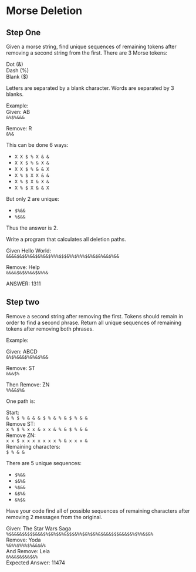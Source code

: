 # Morse Deletion

## Step One

Given a morse string, find unique sequences of remaining tokens after removing a second string from the first. There are 3 Morse tokens:

Dot (&)  
Dash (%)  
Blank ($)

Letters are separated by a blank character. Words are separated by 3 blanks.

Example:  
Given: AB  
`&%$%&&&`

Remove: R  
`&%&`

This can be done 6 ways:

* `X X $ % X & &`
* `X X $ % & X &`
* `X X $ % & & X`
* `X % $ X X & &`
* `X % $ X & X &`
* `X % $ X & & X`

But only 2 are unique:

* `$%&&`
* `%$&&`

Thus the answer is 2.

Write a program that calculates all deletion paths.

Given Hello World:  
`&&&&$&$&%&&$&%&&$%%%$$$&%%$%%%$&%&$&%&&$%&&`

Remove: Help  
`&&&&$&$&%&&$&%%&`

ANSWER: 1311

## Step two

Remove a second string after removing the first. Tokens should remain in order to find a second phrase. Return all unique sequences of remaining tokens after removing both phrases.

Example:

Given: ABCD  
`&%$%&&&$%&%&$%&&`

Remove: ST  
`&&&$%`

Then Remove: ZN  
`%%&&$%&`

One path is:

Start:  
`& % $ % & & & $ % & % & $ % & &`  
Remove ST:  
`x % $ % x x & x x & % & $ % & &`  
Remove ZN:  
`x x $ x x x x x x x % & x x x &`  
Remaining characters:  
`$ % & &`

There are 5 unique sequences:

* `$%&&`
* `$&%&`
* `%$&&`
* `&$%&`
* `&%$&`

Have your code find all of possible sequences of remaining characters after removing 2 messages from the original.

Given: The Star Wars Saga  
`%$&&&&$&$$$&&&$%$&%$&%&$$$&%%$&%$&%&$&&&$$$&&&$&%$%%&$&%`  
Remove: Yoda  
`%&%%$%%%$%&&$&%`  
And Remove: Leia  
`&%&&$&$&&$&%`  
Expected Answer: 11474

